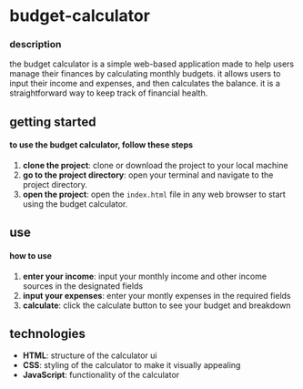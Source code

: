 # budget-calculator

### description
the budget calculator is a simple web-based application made to help users manage their finances by calculating monthly budgets. it allows users to input their income and expenses, and then calculates the balance. it is a straightforward way to keep track of financial health.

## getting started
#### to use the budget calculator, follow these steps

1. **clone the project**: clone or download the project to your local machine
2. **go to the project directory**: open your terminal and navigate to the project directory.
3. **open the project**: open the `index.html` file in any web browser to start using the budget calculator.

## use
#### how to use

1. **enter your income**: input your monthly income and other income sources in the designated fields
2. **input your expenses**: enter your montly expenses in the required fields
3. **calculate**: click the calculate button to see your budget and breakdown

## technologies
- **HTML**: structure of the calculator ui
- **CSS**: styling of the calculator to make it visually appealing
- **JavaScript**: functionality of the calculator